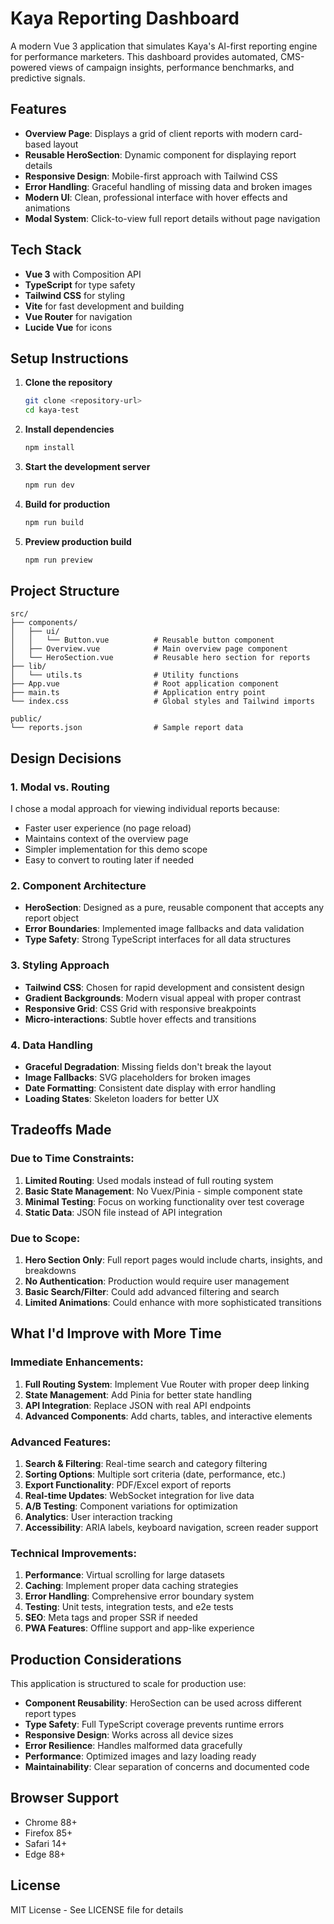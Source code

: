 # Kaya Reporting Dashboard

A modern Vue 3 application that simulates Kaya's AI-first reporting engine for performance marketers. This dashboard provides automated, CMS-powered views of campaign insights, performance benchmarks, and predictive signals.

## Features

- **Overview Page**: Displays a grid of client reports with modern card-based layout
- **Reusable HeroSection**: Dynamic component for displaying report details
- **Responsive Design**: Mobile-first approach with Tailwind CSS
- **Error Handling**: Graceful handling of missing data and broken images
- **Modern UI**: Clean, professional interface with hover effects and animations
- **Modal System**: Click-to-view full report details without page navigation

## Tech Stack

- **Vue 3** with Composition API
- **TypeScript** for type safety
- **Tailwind CSS** for styling
- **Vite** for fast development and building
- **Vue Router** for navigation
- **Lucide Vue** for icons

## Setup Instructions

1. **Clone the repository**

   ```bash
   git clone <repository-url>
   cd kaya-test
   ```

2. **Install dependencies**

   ```bash
   npm install
   ```

3. **Start the development server**

   ```bash
   npm run dev
   ```

4. **Build for production**

   ```bash
   npm run build
   ```

5. **Preview production build**
   ```bash
   npm run preview
   ```

## Project Structure

```
src/
├── components/
│   ├── ui/
│   │   └── Button.vue          # Reusable button component
│   ├── Overview.vue            # Main overview page component
│   └── HeroSection.vue         # Reusable hero section for reports
├── lib/
│   └── utils.ts                # Utility functions
├── App.vue                     # Root application component
├── main.ts                     # Application entry point
└── index.css                   # Global styles and Tailwind imports

public/
└── reports.json                # Sample report data
```

## Design Decisions

### 1. **Modal vs. Routing**

I chose a modal approach for viewing individual reports because:

- Faster user experience (no page reload)
- Maintains context of the overview page
- Simpler implementation for this demo scope
- Easy to convert to routing later if needed

### 2. **Component Architecture**

- **HeroSection**: Designed as a pure, reusable component that accepts any report object
- **Error Boundaries**: Implemented image fallbacks and data validation
- **Type Safety**: Strong TypeScript interfaces for all data structures

### 3. **Styling Approach**

- **Tailwind CSS**: Chosen for rapid development and consistent design
- **Gradient Backgrounds**: Modern visual appeal with proper contrast
- **Responsive Grid**: CSS Grid with responsive breakpoints
- **Micro-interactions**: Subtle hover effects and transitions

### 4. **Data Handling**

- **Graceful Degradation**: Missing fields don't break the layout
- **Image Fallbacks**: SVG placeholders for broken images
- **Date Formatting**: Consistent date display with error handling
- **Loading States**: Skeleton loaders for better UX

## Tradeoffs Made

### Due to Time Constraints:

1. **Limited Routing**: Used modals instead of full routing system
2. **Basic State Management**: No Vuex/Pinia - simple component state
3. **Minimal Testing**: Focus on working functionality over test coverage
4. **Static Data**: JSON file instead of API integration

### Due to Scope:

1. **Hero Section Only**: Full report pages would include charts, insights, and breakdowns
2. **No Authentication**: Production would require user management
3. **Basic Search/Filter**: Could add advanced filtering and search
4. **Limited Animations**: Could enhance with more sophisticated transitions

## What I'd Improve with More Time

### Immediate Enhancements:

1. **Full Routing System**: Implement Vue Router with proper deep linking
2. **State Management**: Add Pinia for better state handling
3. **API Integration**: Replace JSON with real API endpoints
4. **Advanced Components**: Add charts, tables, and interactive elements

### Advanced Features:

1. **Search & Filtering**: Real-time search and category filtering
2. **Sorting Options**: Multiple sort criteria (date, performance, etc.)
3. **Export Functionality**: PDF/Excel export of reports
4. **Real-time Updates**: WebSocket integration for live data
5. **A/B Testing**: Component variations for optimization
6. **Analytics**: User interaction tracking
7. **Accessibility**: ARIA labels, keyboard navigation, screen reader support

### Technical Improvements:

1. **Performance**: Virtual scrolling for large datasets
2. **Caching**: Implement proper data caching strategies
3. **Error Handling**: Comprehensive error boundary system
4. **Testing**: Unit tests, integration tests, and e2e tests
5. **SEO**: Meta tags and proper SSR if needed
6. **PWA Features**: Offline support and app-like experience

## Production Considerations

This application is structured to scale for production use:

- **Component Reusability**: HeroSection can be used across different report types
- **Type Safety**: Full TypeScript coverage prevents runtime errors
- **Responsive Design**: Works across all device sizes
- **Error Resilience**: Handles malformed data gracefully
- **Performance**: Optimized images and lazy loading ready
- **Maintainability**: Clear separation of concerns and documented code

## Browser Support

- Chrome 88+
- Firefox 85+
- Safari 14+
- Edge 88+

## License

MIT License - See LICENSE file for details
